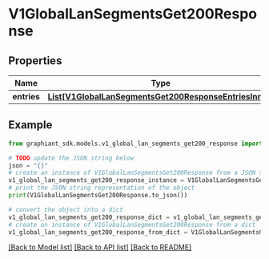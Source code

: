 # V1GlobalLanSegmentsGet200Response


## Properties

Name | Type | Description | Notes
------------ | ------------- | ------------- | -------------
**entries** | [**List[V1GlobalLanSegmentsGet200ResponseEntriesInner]**](V1GlobalLanSegmentsGet200ResponseEntriesInner.md) |  | [optional] 

## Example

```python
from graphiant_sdk.models.v1_global_lan_segments_get200_response import V1GlobalLanSegmentsGet200Response

# TODO update the JSON string below
json = "{}"
# create an instance of V1GlobalLanSegmentsGet200Response from a JSON string
v1_global_lan_segments_get200_response_instance = V1GlobalLanSegmentsGet200Response.from_json(json)
# print the JSON string representation of the object
print(V1GlobalLanSegmentsGet200Response.to_json())

# convert the object into a dict
v1_global_lan_segments_get200_response_dict = v1_global_lan_segments_get200_response_instance.to_dict()
# create an instance of V1GlobalLanSegmentsGet200Response from a dict
v1_global_lan_segments_get200_response_from_dict = V1GlobalLanSegmentsGet200Response.from_dict(v1_global_lan_segments_get200_response_dict)
```
[[Back to Model list]](../README.md#documentation-for-models) [[Back to API list]](../README.md#documentation-for-api-endpoints) [[Back to README]](../README.md)


